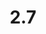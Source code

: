 ---
layout: default
title: 2.7
lang: en
headline: |-
  Create new internship placements and co-op opportunities
why: |-
  Ottawa is home to all of the major governance organizations (federal government departments as well as AFN, MNC, NWAC, ITK, CAP, etc.), national heritage organizations (NAC, LAC, NAG, etc.) and community support service organizations (Minwashin Lodge, Wabano Centre, Odawa, etc.), ideal employers/placements for co- op and internship opportunities that will enhance student experience.
when: |-
  Long term
how: |-
  The CO-OP Office will work with the Indigenous Affairs team (with the expectation that there are designated support staff within various faculties) to develop and facilitate placements with Indigenous and Canadian governance bodies/organizations and the national heritage institutions for co-op placements designed for Indigenous learners.
cost: |-
  Resource implications are low. The administrative infrastructure for the development of co-op and other placements is already in place.

  Success relies on the ability of the University to make meaningful connections and relationships with the governance bodies, organizations and heritage centres. To be able to do this effectively, we need to ensure that faculties interested in developing such programs are prepared, by first hiring the appropriate support staff of Indigenous affairs coordinators (see Hoop #1, item #3), who will work with the director of Indigenous affairs, the team at Mashkawazìwogamig and the CO-OP Office.
who: |-
  Vice-Provost, Academic Affairs \| AVP, Student Life
---